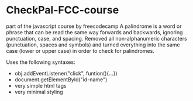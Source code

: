﻿# CheckPal-FCC-course
part of the javascript course by freecodecamp
A palindrome is a word or phrase that can be read the same way forwards and backwards, ignoring punctuation, case, and spacing.
Removed all non-alphanumeric characters (punctuation, spaces and symbols) and turned everything into the same case (lower or upper case) in order to check for palindromes.

Uses the following syntaxes:
- obj.addEventListener("click", funtion(){...})
- document.getElementById("id-name")
- very simple html tags
- very minimal styling
